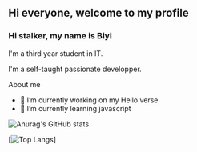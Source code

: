## Hi everyone, welcome to my profile

### Hi stalker, my name is Biyi

I'm a third year student in IT.

I'm a self-taught passionate developper.

About me 

- 🔭 I’m currently working on my Hello verse
- 🌱 I’m currently learning javascript

![Anurag's GitHub stats](https://github-readme-stats.vercel.app/api?username=heritier06&count_private=true&theme=transparent&show_icons=true)



[![Top Langs](https://github-readme-stats.vercel.app/api/top-langs/?username=heritier06&theme=transparent)]
